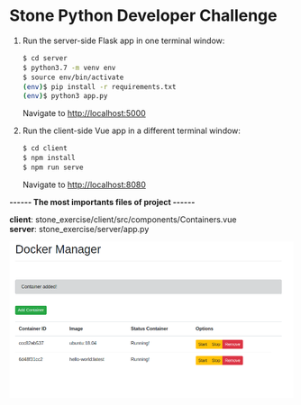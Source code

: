 # Stone Python Developer Challenge


1. Run the server-side Flask app in one terminal window:

    ```sh
    $ cd server
    $ python3.7 -m venv env
    $ source env/bin/activate
    (env)$ pip install -r requirements.txt
    (env)$ python3 app.py
    ```

    Navigate to [http://localhost:5000](http://localhost:5000)

1. Run the client-side Vue app in a different terminal window:

    ```sh
    $ cd client
    $ npm install
    $ npm run serve
    ```

    Navigate to [http://localhost:8080](http://localhost:8080)
    
 **------ The most importants files of project ------**
 
**client**: stone_exercise/client/src/components/Containers.vue <br>
**server**: stone_exercise/server/app.py

![alt text](screenshot.png)
